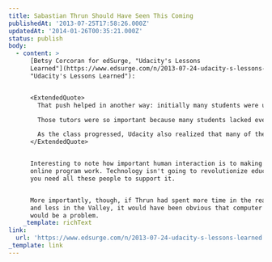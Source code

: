 ```yaml
---
title: Sabastian Thrun Should Have Seen This Coming
publishedAt: '2013-07-25T17:58:26.000Z'
updatedAt: '2014-01-26T00:35:21.000Z'
status: publish
body:
  - content: >
      [Betsy Corcoran for edSurge, "Udacity's Lessons
      Learned"](https://www.edsurge.com/n/2013-07-24-udacity-s-lessons-learned
      "Udacity's Lessons Learned"):


      <ExtendedQuote>
        That push helped in another way: initially many students were unaware of the online tutors (who are real people) who were available online to help, 12 hours a day. But over the weeks, it became clear that the tutoring services were crucial. "The mentoring program was absolutely essential for every student's outcome," Thrun says.

        Those tutors were so important because many students lacked even elementary-school-level mathematics knowledge, Thrun says. Among the frequently heard questions: How to divide two numbers? How can you subtract a bigger number from a smaller one? Tutors answered questions and continued to reach out to encourage students.

        As the class progressed, Udacity also realized that many of the students simply couldn't get to a computer regularly enough. For some students, says Thrun, "there were none in the home, \[and] even in school they couldn't get the hours needed to make progress. We had to work with the schools directly (to arrange for computer time for Udacity students.) It was actually a big deal."
      </ExtendedQuote>


      Interesting to note how important human interaction is to making this
      online program work. Technology isn't going to revolutionize education if
      you need all these people to support it.


      More importantly, though, if Thrun had spent more time in the real world,
      and less in the Valley, it would have been obvious that computer access
      would be a problem.
    _template: richText
link:
  url: 'https://www.edsurge.com/n/2013-07-24-udacity-s-lessons-learned'
_template: link
---
```



